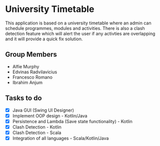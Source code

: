 # University Timetable
This application is based on a university timetable where an admin can schedule programmes, modules and activities. There is also a clash detection feature which will alert the user if any activties are overlapping and it will provide a quick fix solution.
 
 ## Group Members
 - Alfie Murphy
 - Edvinas Radvilavicius
 - Francesco Romano
 - Ibrahim Anjum
 
 ## Tasks to do
 - [X] Java GUI (Swing UI Designer)
 - [X] Implement OOP design - Kotlin/Java
 - [X] Persistence and Lambda (Save state functionality) - Kotlin
 - [X] Clash Detection - Kotlin
 - [X] Clash Detection - Scala
 - [X] Integration of all languages - Scala/Kotlin/Java
